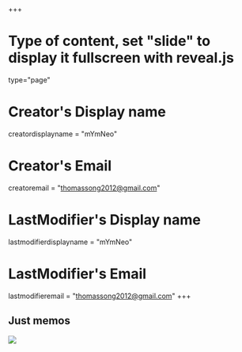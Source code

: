 +++
# Type of content, set "slide" to display it fullscreen with reveal.js
type="page"

# Creator's Display name
creatordisplayname = "mYmNeo"
# Creator's Email
creatoremail = "thomassong2012@gmail.com"
# LastModifier's Display name
lastmodifierdisplayname = "mYmNeo"
# LastModifier's Email
lastmodifieremail = "thomassong2012@gmail.com"
+++

## Just memos

![](pose.jpg)